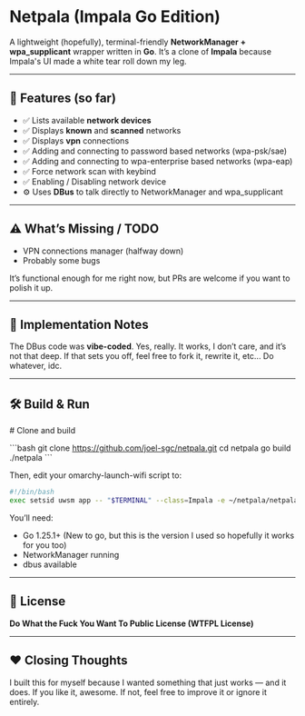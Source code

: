 # Netpala (Impala Go Edition)

A lightweight (hopefully), terminal-friendly **NetworkManager + wpa_supplicant** wrapper written in **Go**.
It’s a clone of **Impala** because Impala's UI made a white tear roll down my leg.

---

## 🚀 Features (so far)

- ✅ Lists available **network devices**
- ✅ Displays **known** and **scanned** networks
- ✅ Displays **vpn** connections
- ✅ Adding and connecting to password based networks (wpa-psk/sae)
- ✅ Adding and connecting to wpa-enterprise based networks (wpa-eap)
- ✅ Force network scan with keybind
- ✅ Enabling / Disabling network device
- ⚙️ Uses **DBus** to talk directly to NetworkManager and wpa_supplicant

---

## ⚠️ What’s Missing / TODO

- VPN connections manager (halfway down)
- Probably some bugs

It’s functional enough for me right now, but PRs are welcome if you want to polish it up.

---

## 🧩 Implementation Notes

The DBus code was **vibe-coded**.
Yes, really. It works, I don’t care, and it’s not that deep.
If that sets you off, feel free to fork it, rewrite it, etc... Do whatever, idc.

---

## 🛠️ Build & Run

\# Clone and build

\```bash
git clone https://github.com/joel-sgc/netpala.git
cd netpala
go build
./netpala
\```

Then, edit your omarchy-launch-wifi script to:

```bash
#!/bin/bash 
exec setsid uwsm app -- "$TERMINAL" --class=Impala -e ~/netpala/netpala "$@"
```

You’ll need:

- Go 1.25.1+ (New to go, but this is the version I used so hopefully it works for you too)
- NetworkManager running
- dbus available

---

## 🧾 License

**Do What the Fuck You Want To Public License (WTFPL License)**

---

## ❤️ Closing Thoughts

I built this for myself because I wanted something that just works — and it does.
If you like it, awesome. If not, feel free to improve it or ignore it entirely.
